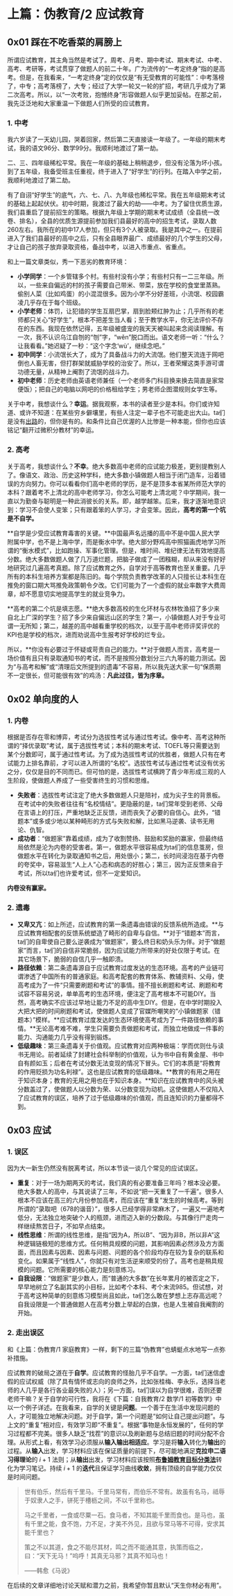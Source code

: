 # 上篇：伪教育/2 应试教育

## 0x01 踩在不吃香菜的肩膀上

所谓应试教育，其主角当然是考试了。周考、月考、期中考试、期末考试、中考、高考、考研等，考试贯穿了做题人的前二十年。广为流传的“一考定终身”指的是高考。但是，在我看来，“一考定终身”定的仅仅是“有无受教育的可能性”：中考落榜了，中专；高考落榜了，大专；经过了大学一轮又一轮的扩招，考研几乎成为了第二次高考。所以，以“一次考败，抱憾终身”形容做题人似乎更加妥帖。在那之前，我先泛泛地和大家重温一下做题人们所受的应试教育。

### 1. 中考

我六岁读了一天幼儿园，哭着回家，然后第二天直接读一年级了。一年级的期末考试，我的语文96分、数学99分。我顺利地渡过了第一劫。

二、三、四年级稀松平常。我在一年级的基础上稍稍退步，但没有沦落为坏小孩。到了五年级，我备受班主任重视，终于进入了“好学生”的行列。在踏入中学之前，我顺利地渡过了第二劫。

有了自诩“好学生”的底气，六、七、八、九年级也稀松平常。我在五年级期末考试的基础上起起伏伏。初中时期，我渡过了最大的劫——中考。为了留住优质生源，我们县重启了提前招生的策略。根据九年级上学期的期末考试成绩（全县统一改卷、排名），全县的优质生源提前参加我们县最好的高中的招生考试，录取人数260左右。我所在的初中17人参加，但只有3个人被录取。我是其中之一。在提前进入了我们县最好的高中之后，只有全县眼界最广、成绩最好的几个学生的父母，才让自己的孩子放弃录取资格，备战中考，以进入市重点、省重点。

和上一篇文章类似，秀一下恶劣的教育环境：

- **小学同学**：一个乡管辖多个村。有些村没有小学；有些村只有一二三年级。所以，一些来自偏远的村的孩子需要自己带米、带菜，放在学校的食堂里蒸熟。偷别人菜（比如鸡蛋）的小混混很多。因为小学不分好差班，小流氓、校园霸凌几乎存在于每个班级。
- **小学老师**：体罚，让犯错的学生互扇巴掌，扇到脸颊红肿为止；几乎所有的老师都只关心“好学生”，根本不把差生当人看；至于教学水平，你无法评价不存在的东西。我现在依然记得，五年级被盛宠的我天天被叫起来念阅读理解。有一次，我不认识乌江自刎的“刎”字，“wěn”脱口而出。语文老师一听：“什么？让我看看。”她迟疑了一秒：“这个字念‘wù’，继续念吧。”
- **初中同学**：小流氓长大了，成为了具备战斗力的大流氓。他们整天流连于网吧倒也人畜无害，但打群架就威胁学校的治安了。所以，王者荣耀这类手游可谓功德无量，从精神上阉割了流氓的战斗力。
- **初中老师**：历史老师由英语老师兼任（一个老师多门科目换来换去简直是家常便饭）；把自己的电脑以网吧的价格租给学生；男老师企图潜规则女学生等。

关于中考，我想谈什么？**幸运**。据我观察，本书的读者至少是本科。你们或许知道、或许不知道：在某些穷乡僻壤里，有些人注定一辈子也不可能走出大山。ta们是没有[出路](https://movie.douban.com/subject/26904137/)的，但你是有的。和条件比自己优渥的人比惨是一种本能，但你也应该铭记“翻开过微积分教材”的幸运。

### 2. 高考

关于高考，我想谈什么？**不幸**。绝大多数高中老师的应试能力极差，更别提教别人了。像语文、政治、历史这种学科，绝大多数小镇做题人相当于闭门造车，沿着错误的方向努力。你可以看看你们高中老师的学历，是不是顶多本省某所师范大学的本科？跟着考不上清北的高中老师学习，你怎么可能考上清北呢？中学期间，我一直以为勤奋与聪明是一种此消彼长的关系。即，越学越笨。后来，我才逐渐地意识到：学习不会使人变笨；只有跟着笨的人学习，才会变笨。因此，**高考的第一个坑是不自学。**

**自学是少受应试教育毒害的关键。**中国最声名远播的高中不是中国人民大学附属中学，也不是上海中学，而是衡水中学。绝大部分野鸡高中照猫画虎地学习所谓的“衡水模式”，比如跑操、军事化管理。但是，堆时间、堆纪律无法有效地提高分数。绝大多数做题人做了几万道烂题，把脑子做成了一团糨糊，却从来没有好好地研究过几遍高考真题。除了应试教育之外，自学对于高等教育也至关重要。几乎所有的本科生培养方案都是陈旧的。每个学院负责教学改革的人只擅长让本科生在推免的窗口期大骂推免政策朝令夕改。它们可能为了一个虚假的就业率数字大费周章，却不愿意切实地提高学生的就业竞争力。

**高考的第二个坑是填志愿。**绝大多数高校的生化环材与农林牧渔招了多少来自北上广深的学生？招了多少来自偏远山区的学生？第一，小镇做题人对于专业可谓一无所知；第二，越差的高中越看重学校的档次，以至于高中老师评奖评优的KPI也是学校的档次，进而劝说高中生报考好学校的烂专业。

所以，**你没有必要过于怀疑或苛责自己的能力。**对于做题人而言，高考是一场价值有且只有录取通知书的考试，而不是按照分数划分三六九等的能力测试。因为“与高考和解”或“清理后文所提到的遗毒”不容易，所以我先送大家一句“保质期不一定很长，但可能很有效”的鸡汤：**凡此过往，皆为序章。**

## 0x02 单向度的人

### 1. 内卷

根据是否存在零和博弈，考试分为选拔性考试与通过性考试。像中考、高考这种所谓的“择优录取”考试，属于选拔性考试；本科的期末考试、TOEFL等只需要达到某个分数即可，属于通过性考试。为了成为选拔性考试的优胜者，做题人只有在考试能力上排名靠前，才可以进入所谓的“名校”。选拔性考试与通过性考试没有优劣之分，仅仅是目的不同而已。但可怕的是，选拔性考试横跨了青少年形成三观的人生阶段，使做题人养成了一些受害终生的习惯和思维。

- **失败者**：选拔性考试注定了绝大多数做题人只是陪衬，成为尖子生的背景板。在考试中的失败者往往有“名校情结”。更隐蔽的是，ta们常年受到老师、父母在言语上的打压，严重地缺乏正反馈，进而丧失了必要的自信心。此外，“错题本”或多或少地以某种畸形的方式与失败和解，比如黑马逆袭、读书无用论、仇智。
- **成功者**：“做题家”靠着成绩，成为了收割赞扬、鼓励和奖励的赢家，但最终结局依然是沦为内卷的受害者。第一，做题水平很容易成为ta们的信息茧房，但做题水平在转化为录取通知书之后，用处很小；第二，长时间浸泡在基于内卷的夸奖中，容易滋生“人上人”心态和病态的好胜心；第三，因为正反馈来自于考试，所以ta们也许爱考试，但不一定爱知识。

**内卷没有赢家。**

### 2. 遗毒

- **又卑又亢**：如上所述，应试教育的第一条遗毒由错误的反馈系统所造成。**与应试教育相配套的反馈系统塑造了畸形的自卑与自信。**对于“错题本”而言，ta们的自卑使自己要么逆袭成为“做题家”，要么终日和奶头乐为伴。对于“做题家”而言，ta们的自信非常脆弱，因为应试能力所带来的好处仅限于考试。在其它场景下，脆弱的自信几乎一触即溃。
- **路径依赖**：第二条遗毒源自于应试教育过度发达的生态环境。高考的产业链可谓渗透了中国所有的普通家庭。和高考配套的教育体系、教辅资料、父母，使高考成为了一件“只需要刷题和考试”的事情。擅不擅长刷题和考试、刷题和考试容不容易另说，单单高考的生态环境，便注定了高考根本不可能DIY。当然，高考确实不应该过早地让能力不足的高中生DIY。但是，在中学时期投入大把大把的时间刷题和考试，使做题人变成了官媒所嘲笑的“小镇做题家（错题本）”模样。**应试教育过度发达的生态环境使高考成为了一件路径依赖的事情。**无论高考难不难，学生只需要负责做题和考试，而独立地做成一件事的能力、沟通能力几乎没有得到锻炼。
- **低级趣味**：第三条遗毒关于价值观。应试教育对应两种极端：学而优则仕与读书无用论。前者延续了封建社会科举制的价值观，认为书中自有黄金屋、书中自有颜如玉；后者在考试分数无法变现的情况下冒头。它们的本质是“将教育的作用贬损为功名利禄”。这也是应试教育的低级趣味。**教育的有用之用在于知识本身；教育的无用之用也在于知识本身。**知识在应试教育中的风头被分数盖过了，使做题人以分数为荣、以分数变现为动机。这使做题人不仅陷入了应试教育的误区，培养了过于低级趣味的价值观，而且连知识的力量都得不到。

## 0x03 应试

### 1. 误区

因为大一新生仍然没有脱离考试，所以本节谈一谈几个常见的应试误区。

- **重复**：对于一场为期两天的考试，我们真的有必要准备三年吗？根本没必要。绝大多数人的高中，与其说读了三年，不如说“把一天重复了一千遍”。很多人根本不应该在高三的六月份参加高考，而应该在“重复”发生的时候高考。等到所谓的“录取吧（678的谐音）”，很多人已经学得非常麻木了，一遍又一遍地考低分，无法独立地突破个人的瓶颈，进而迈入新的分数段。与其像行尸走肉一样继续熬苦日子，不如早点结束。
- **线性思维**：所谓的线性思维，是指“因为A，所以B”、“因为非B，所以非A”这种逻辑链极短的思维方式。任何稍具规模的问题，其影响因素必然涉及方方面面，而且因素与因素、因素与问题、问题的各个阶段均存在较为复杂的联系和变化。如果属于“线性人”，你就只有对生活逆来顺受的份了。高考也是稍具规模的问题。它所需要的核心能力是刻意练习。
- **自我设限**：“做题家”是少数人，而“普通的大多数”在长年累月的被否定之下，早早地树立了名副其实的小目标，比如考个本科、考个末流985。但试想，对于高考这种简单的刻意练习模型尚且如此，ta们怎么敢在梦想上志存高远呢？自我设限是一个普通做题人在高考分数上举起的白旗，也是人生被自我阉割的开始。

### 2. 走出误区

和《上篇：伪教育/1 家庭教育》一样，剩下的三篇“伪教育”也蜻蜓点水地写一点弥补措施。

应试教育的破局之道在于**自学**。应试教育的怪胎几乎不自学。一方面，ta们迷信虚假的应试权威（除了具有情怀或志向的良师之外，比如张桂梅、李永乐，选择当老师的人几乎是各行各业最失败的人）；另一方面，ta们误以为自学很难，否则还要老师干嘛？关于自学的可行性，我将在《下篇：自我教育/2 数学/1 初等数学》中以一个例子详述。在我看来，自学的关键是**问题**。一个善于在生活中发现问题的人，才可能独立地解决问题。对于自学，第一个问题是“如何让自己提出问题”。与上文的“重复”相对应，有效学习即“不重复”。根据“事物是永恒发展的”，任何的学习过程都不完美。很多人缺乏“找茬”的意识以及刷新题与总结旧题的时间分配不合理。从形式上看，有效学习必须服从**输入输出相适应**。学习是将**输入**转化为**输出**的过程。从**输入**出发，学习材料应该在保证质量的前提下，尽可能地满足**克拉申二语习得理论**的 $i + 1$ 法则；从**输出**出发，学习材料应该按照[**布鲁姆教育目标分类法**](https://en.wikipedia.org/wiki/Bloom's_taxonomy)转化为学习笔记。持续 $i + 1$ 的**迭代**且保证学习曲线**收敛**，拥有顶级的自学能力仅仅是时间问题。

> 世有伯乐，然后有千里马。千里马常有，而伯乐不常有。故虽有名马，祗辱于奴隶人之手，骈死于槽枥之间，不以千里称也。
> 
> 马之千里者，一食或尽粟一石。食马者，不知其能千里而食也。是马也，虽有千里之能，食不饱，力不足，才美不外见，且欲与常马等不可得，安求其能千里也？
> 
> 策之不以其道，食之不能尽其材，鸣之而不能通其意，执策而临之，曰：“天下无马！”呜呼！其真无马邪？其真不知马也！
> 
> ——韩愈《马说》

在后续的文章详细地讨论天赋和潜力之前，我希望你暂且默认“天生你材必有用”。